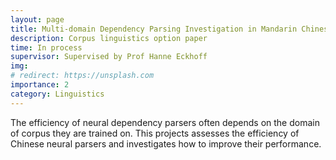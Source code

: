 ```yaml
---
layout: page
title: Multi-domain Dependency Parsing Investigation in Mandarin Chinese
description: Corpus linguistics option paper
time: In process
supervisor: Supervised by Prof Hanne Eckhoff
img:
# redirect: https://unsplash.com
importance: 2
category: Linguistics
---
```


The efficiency of neural dependency parsers often depends on the domain of corpus they are trained on. This projects assesses the efficiency of Chinese neural parsers and investigates how to improve their performance.